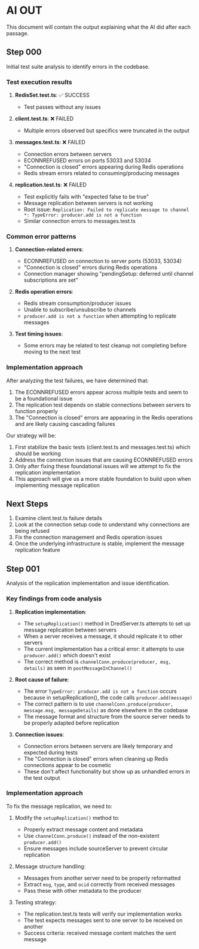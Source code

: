 # AI OUT

This document will contain the output explaining what the AI did after each passage. 

## Step 000

Initial test suite analysis to identify errors in the codebase.

### Test execution results

1. **RedisSet.test.ts**: ✅ SUCCESS
   - Test passes without any issues

2. **client.test.ts**: ❌ FAILED
   - Multiple errors observed but specifics were truncated in the output

3. **messages.test.ts**: ❌ FAILED 
   - Connection errors between servers
   - ECONNREFUSED errors on ports 53033 and 53034
   - "Connection is closed" errors appearing during Redis operations
   - Redis stream errors related to consuming/producing messages

4. **replication.test.ts**: ❌ FAILED
   - Test explicitly fails with "expected false to be true"
   - Message replication between servers is not working
   - Root issue: `Replication: Failed to replicate message to channel *: TypeError: producer.add is not a function`
   - Similar connection errors to messages.test.ts

### Common error patterns

1. **Connection-related errors**:
   - ECONNREFUSED on connection to server ports (53033, 53034)
   - "Connection is closed" errors during Redis operations
   - Connection manager showing "pendingSetup: deferred until channel subscriptions are set"

2. **Redis operation errors**:
   - Redis stream consumption/producer issues
   - Unable to subscribe/unsubscribe to channels
   - `producer.add is not a function` when attempting to replicate messages

3. **Test timing issues**:
   - Some errors may be related to test cleanup not completing before moving to the next test

### Implementation approach

After analyzing the test failures, we have determined that:

1. The ECONNREFUSED errors appear across multiple tests and seem to be a foundational issue
2. The replication test depends on stable connections between servers to function properly
3. The "Connection is closed" errors are appearing in the Redis operations and are likely causing cascading failures

Our strategy will be:
1. First stabilize the basic tests (client.test.ts and messages.test.ts) which should be working
2. Address the connection issues that are causing ECONNREFUSED errors
3. Only after fixing these foundational issues will we attempt to fix the replication implementation
4. This approach will give us a more stable foundation to build upon when implementing message replication

## Next Steps

1. Examine client.test.ts failure details
2. Look at the connection setup code to understand why connections are being refused
3. Fix the connection management and Redis operation issues
4. Once the underlying infrastructure is stable, implement the message replication feature

## Step 001

Analysis of the replication implementation and issue identification.

### Key findings from code analysis

1. **Replication implementation**:
   - The `setupReplication()` method in DredServer.ts attempts to set up message replication between servers
   - When a server receives a message, it should replicate it to other servers
   - The current implementation has a critical error: it attempts to use `producer.add()` which doesn't exist
   - The correct method is `channelConn.produce(producer, msg, details)` as seen in `postMessageInChannel()`

2. **Root cause of failure**:
   - The error `TypeError: producer.add is not a function` occurs because in setupReplication(), the code calls `producer.add(message)` 
   - The correct pattern is to use `channelConn.produce(producer, message.msg, messageDetails)` as done elsewhere in the codebase
   - The message format and structure from the source server needs to be properly adapted before replication

3. **Connection issues**:
   - Connection errors between servers are likely temporary and expected during tests
   - The "Connection is closed" errors when cleaning up Redis connections appear to be cosmetic
   - These don't affect functionality but show up as unhandled errors in the test output

### Implementation approach

To fix the message replication, we need to:

1. Modify the `setupReplication()` method to:
   - Properly extract message content and metadata
   - Use `channelConn.produce()` instead of the non-existent `producer.add()`
   - Ensure messages include sourceServer to prevent circular replication

2. Message structure handling:
   - Messages from another server need to be properly reformatted
   - Extract `msg`, `type`, and `ocid` correctly from received messages
   - Pass these with other metadata to the producer

3. Testing strategy:
   - The replication.test.ts tests will verify our implementation works
   - The test expects messages sent to one server to be received on another
   - Success criteria: received message content matches the sent message